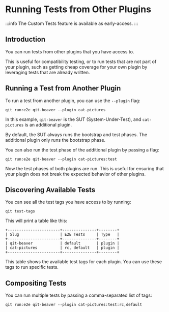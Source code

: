 # Running Tests from Other Plugins

:::info
The Custom Tests feature is available as early-access.
:::

## Introduction

You can run tests from other plugins that you have access to.

This is useful for compatibility testing, or to run tests that are not part of your plugin, such as getting cheap coverage for your own plugin by leveraging tests that are already written.

## Running a Test from Another Plugin

To run a test from another plugin, you can use the `--plugin` flag:

```qitbash
qit run:e2e qit-beaver --plugin cat-pictures
```

In this example, `qit-beaver` is the SUT (System-Under-Test), and `cat-pictures` is an additional plugin.

By default, the SUT always runs the bootstrap and test phases. The additional plugin only runs the bootstrap phase.

You can also run the test phase of the additional plugin by passing a flag:

```qitbash
qit run:e2e qit-beaver --plugin cat-pictures:test
```

Now the test phases of both plugins are run. This is useful for ensuring that your plugin does not break the expected behavior of other plugins.

## Discovering Available Tests

You can see all the test tags you have access to by running:

```qitbash
qit test-tags
```

This will print a table like this:

```
+-----------------------+---------------+--------+
| Slug                  | E2E Tests     | Type   |
+-----------------------+---------------+--------+
| qit-beaver            | default       | plugin |
| cat-pictures          | rc, default   | plugin |
+-----------------------+---------------+--------+
```

This table shows the available test tags for each plugin. You can use these tags to run specific tests.

## Compositing Tests

You can run multiple tests by passing a comma-separated list of tags:

```qitbash
qit run:e2e qit-beaver --plugin cat-pictures:test:rc,default
```